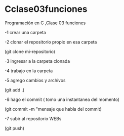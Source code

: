 # Cclase03funciones
Programación en C ,Clase 03 funciones

-1 crear una carpeta

-2 clonar el repositorio propio en esa carpeta

(git clone mi-repositorio)

-3 ingresar a la carpeta clonada

-4 trabajo en la carpeta

-5 agrego cambios y archivos

(git add .)

-6 hago el commit ( tomo una instantanea del momento)

(git commit -m "mensaje que habla del commit)

-7 subir al repositorio WEBs

(git push)